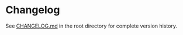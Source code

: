 # Changelog

See [CHANGELOG.md](../CHANGELOG.md) in the root directory for complete version history.
